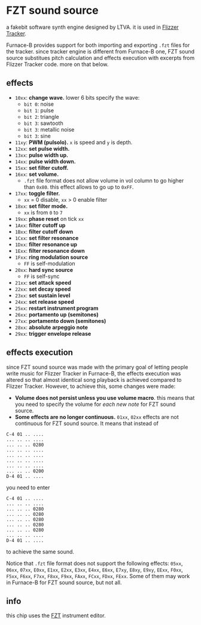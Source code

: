 # FZT sound source

a fakebit software synth engine designed by LTVA. it is used in [Flizzer Tracker](https://github.com/LTVA1/flizzer_tracker).

Furnace-B provides support for both importing and exporting `.fzt` files for the tracker. since tracker engine is different from Furnace-B one, FZT sound source substitues pitch calculation and effects execution with excerpts from Flizzer Tracker code. more on that below.

## effects

- `10xx`: **change wave.** lower 6 bits specify the wave:
  - `bit 0`: noise
  - `bit 1`: pulse
  - `bit 2`: triangle
  - `bit 3`: sawtooth
  - `bit 3`: metallic noise
  - `bit 3`: sine
- `11xy`: **PWM (pulsolo).** `x` is speed and `y` is depth.
- `12xx`: **set pulse width.**
- `13xx`: **pulse width up.**
- `14xx`: **pulse width down.**
- `15xx`: **set filter cutoff.**
- `16xx`: **set volume.**
  - `.fzt` file format does not allow volume in vol column to go higher than `0x80`. this effect allows to go up to `0xFF`.
- `17xx`: **toggle filter.**
  - `xx` = 0 disable, `xx` > 0 enable filter
- `18xx`: **set filter mode.**
  - `xx` is from `0` to `7`
- `19xx`: **phase reset** on tick `xx`
- `1Axx`: **filter cutoff up**
- `1Bxx`: **filter cutoff down**
- `1Cxx`: **set filter resonance**
- `1Dxx`: **filter resonance up**
- `1Exx`: **filter resonance down**
- `1Fxx`: **ring modulation source**
  - `FF` is self-modulation
- `20xx`: **hard sync source**
  - `FF` is self-sync
- `21xx`: **set attack speed**
- `22xx`: **set decay speed**
- `23xx`: **set sustain level**
- `24xx`: **set release speed**
- `25xx`: **restart instrument program**
- `26xx`: **portamento up (semitones)**
- `27xx`: **portamento down (semitones)**
- `28xx`: **absolute arpeggio note**
- `29xx`: **trigger envelope release**

## effects execution

since FZT sound source was made with the primary goal of letting people write music for Flizzer Tracker in Furnace-B, the effects execution was altered so that almost identical song playback is achieved compared to Flizzer Tracker. However, to achieve this, some changes were made:

- **Volume does not persist unless you use volume macro**. this means that you need to specify the volume for *each new note* for FZT sound source.
- **Some effects are no longer continuous.** `01xx`, `02xx` effects are not continuous for FZT sound source. It means that instead of
```
C-4 01 .. ....
... .. .. ....
... .. .. 0280
... .. .. ....
... .. .. ....
... .. .. ....
... .. .. ....
... .. .. 0200
D-4 01 .. ....
```
you need to enter
```
C-4 01 .. ....
... .. .. ....
... .. .. 0280
... .. .. 0280
... .. .. 0280
... .. .. 0280
... .. .. 0280
... .. .. ....
D-4 01 .. ....
```
to achieve the same sound.

Notice that `.fzt` file format does not support the following effects: `05xx`, `06xx`, `07xx`, `E0xx`, `E1xx`, `E2xx`, `E3xx`, `E4xx`, `E6xx`, `E7xy`, `E8xy`, `E9xy`, `EExx`, `F0xx`, `F5xx`, `F6xx`, `F7xx`, `F8xx`, `F9xx`, `FAxx`, `FCxx`, `FDxx`, `FExx`. Some of them may work in Furnace-B for FZT sound source, but not all. 

## info

this chip uses the [FZT](../4-instrument/fzt.md) instrument editor.
